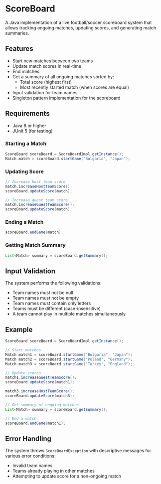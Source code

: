 # ScoreBoard

A Java implementation of a live football/soccer scoreboard system that allows tracking ongoing matches, updating scores, and generating match summaries.

## Features

- Start new matches between two teams
- Update match scores in real-time
- End matches
- Get a summary of all ongoing matches sorted by:
  - Total score (highest first)
  - Most recently started match (when scores are equal)
- Input validation for team names
- Singleton pattern implementation for the scoreboard

## Requirements

- Java 8 or higher
- JUnit 5 (for testing)



### Starting a Match

```java
ScoreBoard scoreBoard = ScoreBoardImpl.getInstance();
Match match = scoreBoard.startGame("Bulgaria", "Japan");
```

### Updating Score

```java
// Increase host team score
match.increaseHostTeamScore();
scoreBoard.updateScore(match);

// Increase guest team score
match.increaseGuestTeamScore();
scoreBoard.updateScore(match);
```

### Ending a Match

```java
scoreBoard.endGame(match);
```

### Getting Match Summary

```java
List<Match> summary = scoreBoard.getSummary();
```

## Input Validation

The system performs the following validations:

- Team names must not be null
- Team names must not be empty
- Team names must contain only letters
- Teams must be different (case-insensitive)
- A team cannot play in multiple matches simultaneously

## Example

```java
ScoreBoard scoreBoard = ScoreBoardImpl.getInstance();

// Start matches
Match match1 = scoreBoard.startGame("Bulgaria", "Japan");
Match match2 = scoreBoard.startGame("Poland", "Germany");
Match match3 = scoreBoard.startGame("Turkey", "England");

// Update scores
match1.increaseGuestTeamScore();
scoreBoard.updateScore(match1);

match3.increaseHostTeamScore();
scoreBoard.updateScore(match3);

// Get summary of ongoing matches
List<Match> summary = scoreBoard.getSummary();

// End a match
scoreBoard.endGame(match1);
```

## Error Handling

The system throws `ScoreBoardException` with descriptive messages for various error conditions:

- Invalid team names
- Teams already playing in other matches
- Attempting to update score for a non-ongoing match


